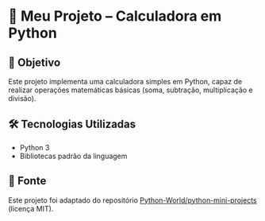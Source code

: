 # 🚀 Meu Projeto – Calculadora em Python

## 📌 Objetivo
Este projeto implementa uma calculadora simples em Python, capaz de realizar operações matemáticas básicas (soma, subtração, multiplicação e divisão).

## 🛠️ Tecnologias Utilizadas
- Python 3
- Bibliotecas padrão da linguagem

## 🙌 Fonte
Este projeto foi adaptado do repositório [Python-World/python-mini-projects](https://github.com/Python-World/python-mini-projects) (licença MIT).
